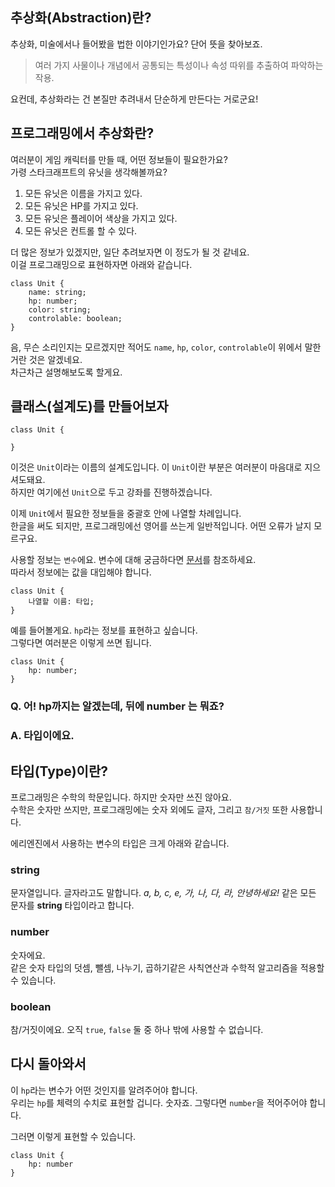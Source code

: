 ## 추상화(Abstraction)란?

추상화, 미술에서나 들어봤을 법한 이야기인가요? 단어 뜻을 찾아보죠.

> 여러 가지 사물이나 개념에서 공통되는 특성이나 속성 따위를 추출하여 파악하는 작용.

요컨데, 추상화라는 건 본질만 추려내서 단순하게 만든다는 거로군요!

## 프로그래밍에서 추상화란?

여러분이 게임 캐릭터를 만들 때, 어떤 정보들이 필요한가요?  
가령 스타크래프트의 유닛을 생각해볼까요?

1. 모든 유닛은 이름을 가지고 있다.
1. 모든 유닛은 HP를 가지고 있다.
1. 모든 유닛은 플레이어 색상을 가지고 있다.
1. 모든 유닛은 컨트롤 할 수 있다.

더 많은 정보가 있겠지만, 일단 추려보자면 이 정도가 될 것 같네요.  
이걸 프로그래밍으로 표현하자면 아래와 같습니다.

```
class Unit {
    name: string;
    hp: number;
    color: string;
    controlable: boolean;
}
```

음, 무슨 소리인지는 모르겠지만 적어도 `name`, `hp`, `color`, `controlable`이 위에서 말한 거란 것은 알겠네요.  
차근차근 설명해보도록 할게요.

## 클래스(설계도)를 만들어보자

```
class Unit {

}
```

이것은 `Unit`이라는 이름의 설계도입니다. 이 `Unit`이란 부분은 여러분이 마음대로 지으셔도돼요.  
하지만 여기에선 `Unit`으로 두고 강좌를 진행하겠습니다.

이제 `Unit`에서 필요한 정보들을 중괄호 안에 나열할 차례입니다.  
한글을 써도 되지만, 프로그래밍에선 영어를 쓰는게 일반적입니다. 어떤 오류가 날지 모르구요.

사용할 정보는 `변수`에요. 변수에 대해 궁금하다면 [문서](./what-is-variable)를 참조하세요.  
따라서 정보에는 값을 대입해야 합니다.

```
class Unit {
    나열할 이름: 타입;
}
```

예를 들어볼게요. `hp`라는 정보를 표현하고 싶습니다.  
그렇다면 여러분은 이렇게 쓰면 됩니다.

```
class Unit {
    hp: number;
}
```

### Q. 어! **hp**까지는 알겠는데, 뒤에 **number** 는 뭐죠?
### A. 타입이에요.

## 타입(Type)이란?

프로그래밍은 수학의 학문입니다. 하지만 숫자만 쓰진 않아요.  
수학은 숫자만 쓰지만, 프로그래밍에는 숫자 외에도 글자, 그리고 `참/거짓` 또한 사용합니다.

에리엔진에서 사용하는 변수의 타입은 크게 아래와 같습니다.

### string

문자열입니다. 글자라고도 말합니다. *a, b, c, e, 가, 나, 다, 라, 안녕하세요!* 같은 모든 문자를 **string** 타입이라고 합니다.


### number

숫자에요.  
같은 숫자 타입의 덧셈, 뺄셈, 나누기, 곱하기같은 사칙연산과 수학적 알고리즘을 적용할 수 있습니다.

### boolean

참/거짓이에요. 오직 `true`, `false` 둘 중 하나 밖에 사용할 수 없습니다.

## 다시 돌아와서

이 `hp`라는 변수가 어떤 것인지를 알려주어야 합니다.  
우리는 `hp`를 체력의 수치로 표현할 겁니다. 숫자죠. 그렇다면 `number`을 적어주어야 합니다.

그러면 이렇게 표현할 수 있습니다.

```
class Unit {
    hp: number
}
```